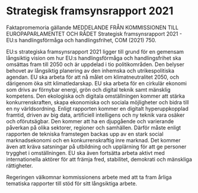 # Strategisk framsynsrapport 2021

Faktapromemoria gällande MEDDELANDE FRÅN KOMMISSIONEN TILL EUROPAPARLAMENTET OCH RÅDET Strategisk framsynsrapport 2021 - EU:s handlingsförmåga och handlingsfrihet, COM (2021) 750.

EU:s strategiska framsynsrapport 2021 ligger till grund för en gemensam långsiktig vision om hur EU:s handlingsförmåga och handlingsfrihet ska omsättas fram till 2050 och är uppdelad i tio politikområden. Den belyser behovet av långsiktig planering av den inhemska och utrikespolitiska agendan. EU ska arbeta för att nå målet om klimatneutralitet 2050, och därigenom öka sitt klimatledarskap. EU ska arbeta för en cirkulär ekonomi som drivs av förnybar energi, grön och digital teknik samt mänsklig kompetens. Den ekologiska och digitala omställningen kommer att stärka konkurrenskraften, skapa ekonomiska och sociala möjligheter och bidra till en ny världsordning. Enligt rapporten kommer en digitalt hyperuppkopplad framtid, driven av big data, artificiell intelligens och ny teknik vara osäker och oförutsägbar. Den kommer att ha en djupgående och varierande påverkan på olika sektorer, regioner och samhällen. Därför måste enligt rapporten de tekniska framstegen backas upp av en stark social marknadsekonomi och en konkurrenskraftig inre marknad. Det kommer även att kräva satsningar på utbildning och upplärning för att ge personer trygghet i omställningen. EU ska även fortsätta arbeta aktivt med internationella aktörer för att främja fred, stabilitet, demokrati och mänskliga rättigheter.

Regeringen välkomnar kommissionens arbete med att ta fram årliga tematiska rapporter till stöd för sitt långsiktiga arbete.

